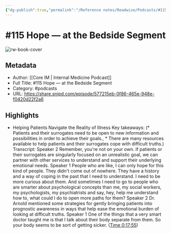 ```yaml
---
{"dg-publish":true,"permalink":"/Reference notes/Readwise/Podcasts/#115 Hope —  at the Bedside Segment/"}
---
```


# #115 Hope —  at the Bedside Segment

![rw-book-cover](https://images.weserv.nl/?url=https%3A%2F%2Fassets.blubrry.com%2Fcoverart%2Forig%2F496745.jpg&w=100&h=100)

## Metadata
- Author: [[Core IM \| Internal Medicine Podcast]]
- Full Title: #115 Hope —  at the Bedside Segment
- Category: #podcasts
- URL: https://share.snipd.com/episode/577215eb-0f86-465e-948e-f0420d22f2a6

## Highlights
- Helping Patients Navigate the Reality of Illness
  Key takeaways:
  (* Patients and their surrogates need to be open to new information and possibilities in order to achieve their goals., * There are many resources available to help patients and their surrogates cope with difficult truths.)
  Transcript:
  Speaker 2
  Remember, you're not on your own. If patients or their surrogates are singularly focused on an unrealistic goal, we can partner with other services to understand and support their underlying emotional needs.
  Speaker 1
  People who are like, I can only hope for this kind of people. They didn't come out of nowhere. They have a history and a way of coping in the past that I need to understand. I need to be more curious about them. And sometimes I need to go to people who are smarter about psychological concepts than me, my social workers, my psychologists, my psychiatrists and say, hey, help me understand how to, what could I do to open more paths for them?
  Speaker 2
  Dr. Arnold mentioned some strategies for gently bringing patients into prognostic awareness in ways that help ease the emotional burden of looking at difficult truths.
  Speaker 1
  One of the things that a very smart doctor taught me is that I talk about their body separate from them. So your body seems to be sort of getting sicker. ([Time 0:17:55](https://share.snipd.com/snip/730e5c60-dbed-4483-9cf1-e88262c3049f))
